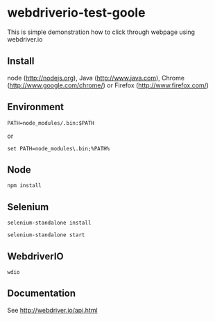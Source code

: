 # webdriverio-test-goole

This is simple demonstration how to click through webpage using webdriver.io

## Install

node (http://nodejs.org), Java (http://www.java.com), Chrome (http://www.google.com/chrome/) or Firefox (http://www.firefox.com/)

## Environment

```
PATH=node_modules/.bin:$PATH
```

or

```
set PATH=node_modules\.bin;%PATH%
```

## Node

```
npm install
```

## Selenium

```
selenium-standalone install

selenium-standalone start
```

## WebdriverIO

```
wdio
```

## Documentation

See http://webdriver.io/api.html
